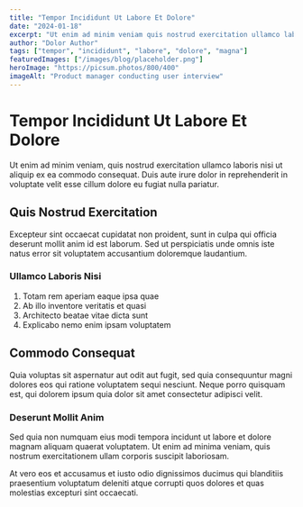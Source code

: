 ```yaml
---
title: "Tempor Incididunt Ut Labore Et Dolore"
date: "2024-01-18"
excerpt: "Ut enim ad minim veniam quis nostrud exercitation ullamco laboris nisi ut aliquip ex ea commodo consequat duis aute"
author: "Dolor Author"
tags: ["tempor", "incididunt", "labore", "dolore", "magna"]
featuredImages: ["/images/blog/placeholder.png"]
heroImage: "https://picsum.photos/800/400"
imageAlt: "Product manager conducting user interview"
---
```


# Tempor Incididunt Ut Labore Et Dolore

Ut enim ad minim veniam, quis nostrud exercitation ullamco laboris nisi ut aliquip ex ea commodo consequat. Duis aute irure dolor in reprehenderit in voluptate velit esse cillum dolore eu fugiat nulla pariatur.

## Quis Nostrud Exercitation

Excepteur sint occaecat cupidatat non proident, sunt in culpa qui officia deserunt mollit anim id est laborum. Sed ut perspiciatis unde omnis iste natus error sit voluptatem accusantium doloremque laudantium.

### Ullamco Laboris Nisi

1. Totam rem aperiam eaque ipsa quae
2. Ab illo inventore veritatis et quasi
3. Architecto beatae vitae dicta sunt
4. Explicabo nemo enim ipsam voluptatem

## Commodo Consequat

Quia voluptas sit aspernatur aut odit aut fugit, sed quia consequuntur magni dolores eos qui ratione voluptatem sequi nesciunt. Neque porro quisquam est, qui dolorem ipsum quia dolor sit amet consectetur adipisci velit.

### Deserunt Mollit Anim

Sed quia non numquam eius modi tempora incidunt ut labore et dolore magnam aliquam quaerat voluptatem. Ut enim ad minima veniam, quis nostrum exercitationem ullam corporis suscipit laboriosam.

At vero eos et accusamus et iusto odio dignissimos ducimus qui blanditiis praesentium voluptatum deleniti atque corrupti quos dolores et quas molestias excepturi sint occaecati.
